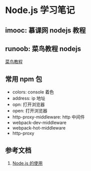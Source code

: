 <!--
 * @Author: SilvesterChiao
 * @Date: 2020-05-09 15:27:37
 * @LastEditors: SilvesterChiao
 * @LastEditTime: 2020-08-11 11:08:13
 -->

# Node.js 学习笔记

## imooc: 慕课网 nodejs 教程

## runoob: 菜鸟教程 nodejs

[菜鸟教程](/src/runoob/README.md)

## 常用 npm 包

-   colors: console 着色
-   address: ip 地址
-   opn: 打开浏览器
-   open: 打开浏览器
-   http-proxy-middleware: http 中间件
-   webpack-dev-middleware
-   webpack-hot-middleware
-   http-proxy

## 参考文档

1. [Node.js 的使用](/docs/nodejs/index.md)
